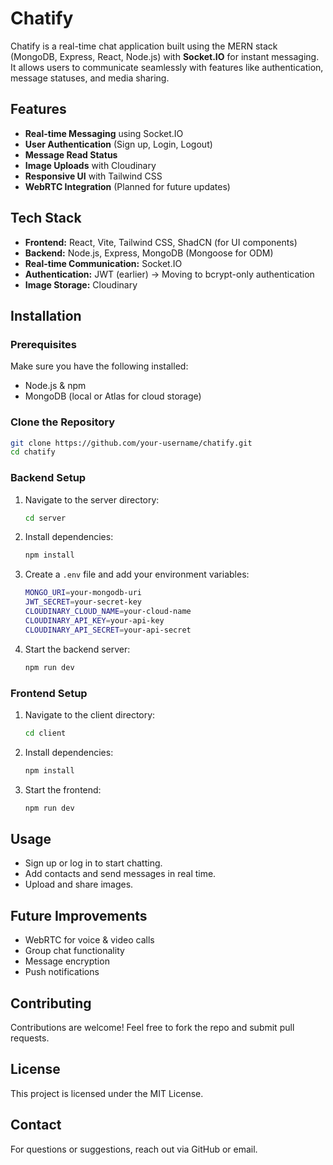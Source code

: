 # Chatify

Chatify is a real-time chat application built using the MERN stack (MongoDB, Express, React, Node.js) with **Socket.IO** for instant messaging. It allows users to communicate seamlessly with features like authentication, message statuses, and media sharing.

## Features

- **Real-time Messaging** using Socket.IO
- **User Authentication** (Sign up, Login, Logout)
- **Message Read Status**
- **Image Uploads** with Cloudinary
- **Responsive UI** with Tailwind CSS
- **WebRTC Integration** (Planned for future updates)

## Tech Stack

- **Frontend:** React, Vite, Tailwind CSS, ShadCN (for UI components)
- **Backend:** Node.js, Express, MongoDB (Mongoose for ODM)
- **Real-time Communication:** Socket.IO
- **Authentication:** JWT (earlier) -> Moving to bcrypt-only authentication
- **Image Storage:** Cloudinary

## Installation

### Prerequisites
Make sure you have the following installed:
- Node.js & npm
- MongoDB (local or Atlas for cloud storage)

### Clone the Repository
```sh
git clone https://github.com/your-username/chatify.git
cd chatify
```

### Backend Setup
1. Navigate to the server directory:
   ```sh
   cd server
   ```
2. Install dependencies:
   ```sh
   npm install
   ```
3. Create a `.env` file and add your environment variables:
   ```sh
   MONGO_URI=your-mongodb-uri
   JWT_SECRET=your-secret-key
   CLOUDINARY_CLOUD_NAME=your-cloud-name
   CLOUDINARY_API_KEY=your-api-key
   CLOUDINARY_API_SECRET=your-api-secret
   ```
4. Start the backend server:
   ```sh
   npm run dev
   ```

### Frontend Setup
1. Navigate to the client directory:
   ```sh
   cd client
   ```
2. Install dependencies:
   ```sh
   npm install
   ```
3. Start the frontend:
   ```sh
   npm run dev
   ```

## Usage
- Sign up or log in to start chatting.
- Add contacts and send messages in real time.
- Upload and share images.

## Future Improvements
- WebRTC for voice & video calls
- Group chat functionality
- Message encryption
- Push notifications

## Contributing
Contributions are welcome! Feel free to fork the repo and submit pull requests.

## License
This project is licensed under the MIT License.

## Contact
For questions or suggestions, reach out via GitHub or email.

